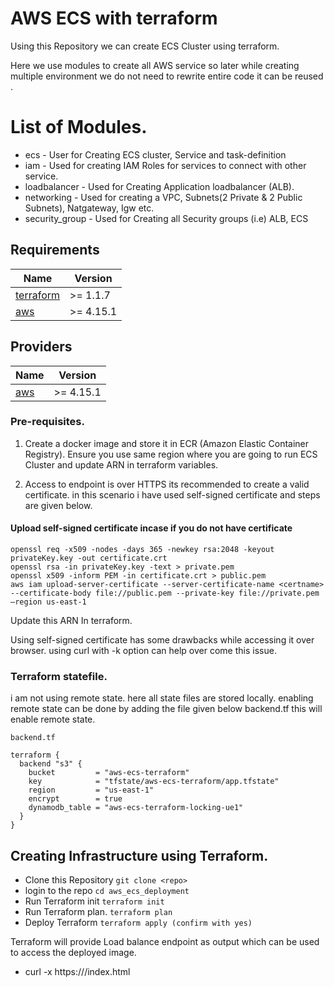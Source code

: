 # AWS ECS with terraform

Using this Repository we can create ECS Cluster using terraform.


Here we use modules to create all AWS service so later while creating multiple environment we do not need to rewrite entire code it can be reused .

# List of Modules.
* ecs - User for Creating ECS cluster, Service and task-definition
* iam - Used for creating IAM Roles for services to connect with other service.
* loadbalancer - Used for Creating Application loadbalancer (ALB).
* networking - Used for creating a VPC, Subnets(2 Private & 2 Public Subnets), Natgateway, Igw etc.
* security_group - Used for Creating all Security groups (i.e) ALB, ECS  

## Requirements

| Name | Version |
|------|---------|
| <a name="requirement_terraform"></a> [terraform](#requirement\_terraform) | >= 1.1.7 |
| <a name="requirement_aws"></a> [aws](#requirement\_aws) | >= 4.15.1 |

## Providers

| Name | Version |
|------|---------|
| <a name="provider_aws"></a> [aws](#provider\_aws) | >= 4.15.1 |

### Pre-requisites.
1)  Create a docker image and store it in ECR (Amazon Elastic Container Registry). Ensure you use same region where you are going to run ECS Cluster and update ARN in terraform variables.

2) Access to endpoint is over HTTPS its recommended to create a valid certificate. in this scenario i have used self-signed certificate and steps are given below.
#### Upload self-signed certificate incase if you do not have certificate
```
openssl req -x509 -nodes -days 365 -newkey rsa:2048 -keyout privateKey.key -out certificate.crt
openssl rsa -in privateKey.key -text > private.pem
openssl x509 -inform PEM -in certificate.crt > public.pem
aws iam upload-server-certificate --server-certificate-name <certname> --certificate-body file://public.pem --private-key file://private.pem —region us-east-1
```
Update this ARN In terraform.

Using self-signed certificate has some drawbacks while accessing it over browser. using curl with -k option can help over come this issue.
### Terraform statefile.
i am not using remote state. here all state files are stored locally. enabling remote state can be done by adding the file given below  backend.tf this will enable remote state. 
```
backend.tf

terraform {
  backend "s3" {
    bucket         = "aws-ecs-terraform"
    key            = "tfstate/aws-ecs-terraform/app.tfstate"
    region         = "us-east-1"
    encrypt        = true
    dynamodb_table = "aws-ecs-terraform-locking-ue1"
  }
}
```
## Creating Infrastructure using Terraform.
 * Clone this Repository
    ```git clone <repo>```
 * login to the repo
    ```cd aws_ecs_deployment```
 * Run Terraform init
    ```terraform init```  
 * Run Terraform plan.
   ```terraform plan```
 * Deploy Terraform
    ```terraform apply (confirm with yes)```

Terraform will provide Load balance endpoint as output which can be used to access the deployed image.
* curl -x https://<ALB>/index.html        
